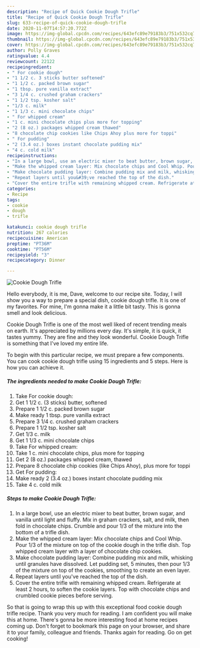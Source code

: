 ```yaml
---
description: "Recipe of Quick Cookie Dough Trifle"
title: "Recipe of Quick Cookie Dough Trifle"
slug: 633-recipe-of-quick-cookie-dough-trifle
date: 2020-11-07T14:57:20.772Z
image: https://img-global.cpcdn.com/recipes/643efc89e79183b3/751x532cq70/cookie-dough-trifle-recipe-main-photo.jpg
thumbnail: https://img-global.cpcdn.com/recipes/643efc89e79183b3/751x532cq70/cookie-dough-trifle-recipe-main-photo.jpg
cover: https://img-global.cpcdn.com/recipes/643efc89e79183b3/751x532cq70/cookie-dough-trifle-recipe-main-photo.jpg
author: Polly Graves
ratingvalue: 4.4
reviewcount: 22122
recipeingredient:
- " For cookie dough"
- "1 1/2 c. 3 sticks butter softened"
- "1 1/2 c. packed brown sugar"
- "1 tbsp. pure vanilla extract"
- "3 1/4 c. crushed graham crackers"
- "1 1/2 tsp. kosher salt"
- "1/3 c. milk"
- "1 1/3 c. mini chocolate chips"
- " For whipped cream"
- "1 c. mini chocolate chips plus more for topping"
- "2 (8 oz.) packages whipped cream thawed"
- "8 chocolate chip cookies like Chips Ahoy plus more for toppi"
- " For pudding"
- "2 (3.4 oz.) boxes instant chocolate pudding mix"
- "4 c. cold milk"
recipeinstructions:
- "In a large bowl, use an electric mixer to beat butter, brown sugar, and vanilla until light and fluffy. Mix in graham crackers, salt, and milk, then fold in chocolate chips. Crumble and pour 1/3 of the mixture into the bottom of a trifle dish."
- "Make the whipped cream layer: Mix chocolate chips and Cool Whip. Pour 1/3 of the mixture on top of the cookie dough in the trifle dish. Top whipped cream layer with a layer of chocolate chip cookies."
- "Make chocolate pudding layer: Combine pudding mix and milk, whisking until granules have dissolved. Let pudding set, 5 minutes, then pour 1/3 of the mixture on top of the cookies, smoothing to create an even layer."
- "Repeat layers until you&#39;ve reached the top of the dish."
- "Cover the entire trifle with remaining whipped cream. Refrigerate at least 2 hours, to soften the cookie layers. Top with chocolate chips and crumbled cookie pieces before serving."
categories:
- Recipe
tags:
- cookie
- dough
- trifle

katakunci: cookie dough trifle 
nutrition: 267 calories
recipecuisine: American
preptime: "PT36M"
cooktime: "PT56M"
recipeyield: "3"
recipecategory: Dinner

---
```



![Cookie Dough Trifle](https://img-global.cpcdn.com/recipes/643efc89e79183b3/751x532cq70/cookie-dough-trifle-recipe-main-photo.jpg)

Hello everybody, it is me, Dave, welcome to our recipe site. Today, I will show you a way to prepare a special dish, cookie dough trifle. It is one of my favorites. For mine, I'm gonna make it a little bit tasty. This is gonna smell and look delicious.



Cookie Dough Trifle is one of the most well liked of recent trending meals on earth. It's appreciated by millions every day. It's simple, it is quick, it tastes yummy. They are fine and they look wonderful. Cookie Dough Trifle is something that I've loved my entire life.


To begin with this particular recipe, we must prepare a few components. You can cook cookie dough trifle using 15 ingredients and 5 steps. Here is how you can achieve it.

<!--inarticleads1-->

##### The ingredients needed to make Cookie Dough Trifle:

1. Take  For cookie dough:
1. Get 1 1/2 c. (3 sticks) butter, softened
1. Prepare 1 1/2 c. packed brown sugar
1. Make ready 1 tbsp. pure vanilla extract
1. Prepare 3 1/4 c. crushed graham crackers
1. Prepare 1 1/2 tsp. kosher salt
1. Get 1/3 c. milk
1. Get 1 1/3 c. mini chocolate chips
1. Take  For whipped cream:
1. Take 1 c. mini chocolate chips, plus more for topping
1. Get 2 (8 oz.) packages whipped cream, thawed
1. Prepare 8 chocolate chip cookies (like Chips Ahoy), plus more for toppi
1. Get  For pudding:
1. Make ready 2 (3.4 oz.) boxes instant chocolate pudding mix
1. Take 4 c. cold milk




<!--inarticleads2-->

##### Steps to make Cookie Dough Trifle:

1. In a large bowl, use an electric mixer to beat butter, brown sugar, and vanilla until light and fluffy. Mix in graham crackers, salt, and milk, then fold in chocolate chips. Crumble and pour 1/3 of the mixture into the bottom of a trifle dish.
1. Make the whipped cream layer: Mix chocolate chips and Cool Whip. Pour 1/3 of the mixture on top of the cookie dough in the trifle dish. Top whipped cream layer with a layer of chocolate chip cookies.
1. Make chocolate pudding layer: Combine pudding mix and milk, whisking until granules have dissolved. Let pudding set, 5 minutes, then pour 1/3 of the mixture on top of the cookies, smoothing to create an even layer.
1. Repeat layers until you&#39;ve reached the top of the dish.
1. Cover the entire trifle with remaining whipped cream. Refrigerate at least 2 hours, to soften the cookie layers. Top with chocolate chips and crumbled cookie pieces before serving.




So that is going to wrap this up with this exceptional food cookie dough trifle recipe. Thank you very much for reading. I am confident you will make this at home. There's gonna be more interesting food at home recipes coming up. Don't forget to bookmark this page on your browser, and share it to your family, colleague and friends. Thanks again for reading. Go on get cooking!
